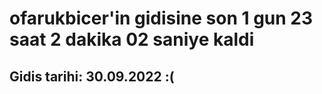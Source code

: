 # ofarukbicer'in gidisine son 1 gun 23 saat 2 dakika 02 saniye kaldi

## Gidis tarihi: 30.09.2022 :(